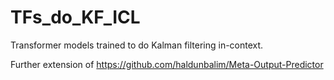 # TFs_do_KF_ICL
Transformer models trained to do Kalman filtering in-context.

Further extension of https://github.com/haldunbalim/Meta-Output-Predictor


